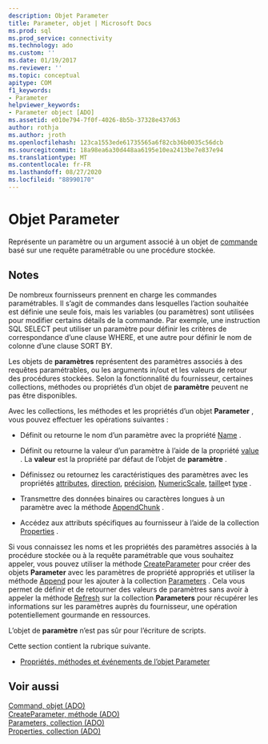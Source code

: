 ```yaml
---
description: Objet Parameter
title: Parameter, objet | Microsoft Docs
ms.prod: sql
ms.prod_service: connectivity
ms.technology: ado
ms.custom: ''
ms.date: 01/19/2017
ms.reviewer: ''
ms.topic: conceptual
apitype: COM
f1_keywords:
- Parameter
helpviewer_keywords:
- Parameter object [ADO]
ms.assetid: e010e794-7f0f-4026-8b5b-37328e437d63
author: rothja
ms.author: jroth
ms.openlocfilehash: 123ca1553ede61735565a6f82cb36b0035c56dcb
ms.sourcegitcommit: 18a98ea6a30d448aa6195e10ea2413be7e837e94
ms.translationtype: MT
ms.contentlocale: fr-FR
ms.lasthandoff: 08/27/2020
ms.locfileid: "88990170"
---
```

# <a name="parameter-object"></a>Objet Parameter
Représente un paramètre ou un argument associé à un objet de [commande](./command-object-ado.md) basé sur une requête paramétrable ou une procédure stockée.  
  
## <a name="remarks"></a>Notes  
 De nombreux fournisseurs prennent en charge les commandes paramétrables. Il s’agit de commandes dans lesquelles l’action souhaitée est définie une seule fois, mais les variables (ou paramètres) sont utilisées pour modifier certains détails de la commande. Par exemple, une instruction SQL SELECT peut utiliser un paramètre pour définir les critères de correspondance d’une clause WHERE, et une autre pour définir le nom de colonne d’une clause SORT BY.  
  
 Les objets de **paramètres** représentent des paramètres associés à des requêtes paramétrables, ou les arguments in/out et les valeurs de retour des procédures stockées. Selon la fonctionnalité du fournisseur, certaines collections, méthodes ou propriétés d’un objet de **paramètre** peuvent ne pas être disponibles.  
  
 Avec les collections, les méthodes et les propriétés d’un objet **Parameter** , vous pouvez effectuer les opérations suivantes :  
  
-   Définit ou retourne le nom d’un paramètre avec la propriété [Name](./name-property-ado.md) .  
  
-   Définit ou retourne la valeur d’un paramètre à l’aide de la propriété [value](./value-property-ado.md) . La **valeur** est la propriété par défaut de l’objet de **paramètre** .  
  
-   Définissez ou retournez les caractéristiques des paramètres avec les propriétés [attributes](./attributes-property-ado.md), [direction](./direction-property.md), [précision](./precision-property-ado.md), [NumericScale](./numericscale-property-ado.md), [taille](./size-property-ado-parameter.md)et [type](./type-property-ado.md) .  
  
-   Transmettre des données binaires ou caractères longues à un paramètre avec la méthode [AppendChunk](./appendchunk-method-ado.md) .  
  
-   Accédez aux attributs spécifiques au fournisseur à l’aide de la collection [Properties](./properties-collection-ado.md) .  
  
 Si vous connaissez les noms et les propriétés des paramètres associés à la procédure stockée ou à la requête paramétrable que vous souhaitez appeler, vous pouvez utiliser la méthode [CreateParameter](./createparameter-method-ado.md) pour créer des objets **Parameter** avec les paramètres de propriété appropriés et utiliser la méthode [Append](./append-method-ado.md) pour les ajouter à la collection [Parameters](./parameters-collection-ado.md) . Cela vous permet de définir et de retourner des valeurs de paramètres sans avoir à appeler la méthode [Refresh](./refresh-method-ado.md) sur la collection **Parameters** pour récupérer les informations sur les paramètres auprès du fournisseur, une opération potentiellement gourmande en ressources.  
  
 L’objet de **paramètre** n’est pas sûr pour l’écriture de scripts.  
  
 Cette section contient la rubrique suivante.  
  
-   [Propriétés, méthodes et événements de l’objet Parameter](./parameter-object-properties-methods-and-events.md)  
  
## <a name="see-also"></a>Voir aussi  
 [Command, objet (ADO)](./command-object-ado.md)   
 [CreateParameter, méthode (ADO)](./createparameter-method-ado.md)   
 [Parameters, collection (ADO)](./parameters-collection-ado.md)   
 [Properties, collection (ADO)](./properties-collection-ado.md)
